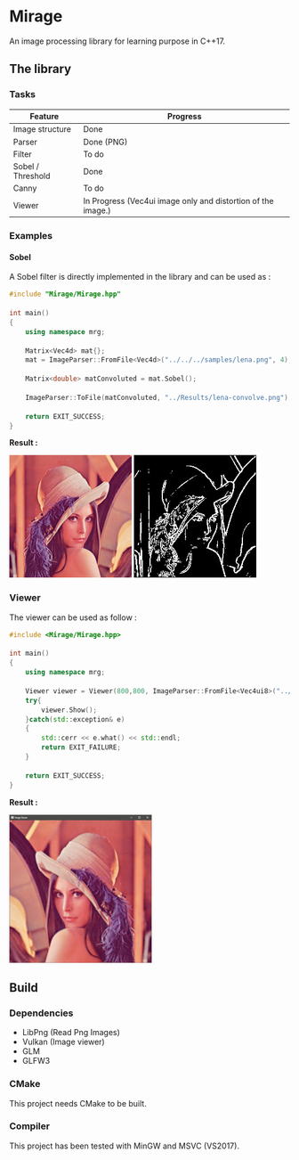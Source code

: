 # Mirage

An image processing library for learning purpose in C++17.

## The library 

### __Tasks__

| Feature | Progress |
|---------|----------|
| Image structure | Done |
| Parser | Done (PNG) |
| Filter | To do |
| Sobel / Threshold | Done |
| Canny | To do |
| Viewer | In Progress (Vec4ui image only and distortion of the image.) |

###  __Examples__

#### __Sobel__

A Sobel filter is directly implemented in the library and can be used as :

```cpp
#include "Mirage/Mirage.hpp"

int main()
{
    using namespace mrg;

    Matrix<Vec4d> mat{};
    mat = ImageParser::FromFile<Vec4d>("../../../samples/lena.png", 4);

    Matrix<double> matConvoluted = mat.Sobel();

    ImageParser::ToFile(matConvoluted, "../Results/lena-convolve.png");

    return EXIT_SUCCESS;
}
```

__Result :__ 

![Lena Classic](samples/lena.png) ![Lena Sobel](readmefiles/lena-sobel.jpg) 

### __Viewer__

The viewer can be used as follow :

```cpp
#include <Mirage/Mirage.hpp>

int main()
{
    using namespace mrg;

    Viewer viewer = Viewer(800,800, ImageParser::FromFile<Vec4ui8>("../samples/lena.png", 4));
    try{
        viewer.Show();
    }catch(std::exception& e)
    {
        std::cerr << e.what() << std::endl;
        return EXIT_FAILURE;
    }

    return EXIT_SUCCESS;
}
```

__Result :__

![Lena Viewer](readmefiles/viewer.jpg)

## Build

### Dependencies 
    
- LibPng (Read Png Images)
- Vulkan (Image viewer)
- GLM
- GLFW3
 
### CMake

This project needs CMake to be built. 

### Compiler

This project has been tested with MinGW and MSVC (VS2017).